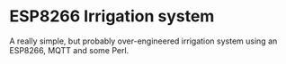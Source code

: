 ESP8266 Irrigation system
=========================

A really simple, but probably over-engineered irrigation system using an ESP8266, MQTT and some Perl.

